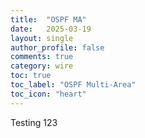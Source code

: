 ```yaml
---
title:  "OSPF MA"
date:   2025-03-19
layout: single
author_profile: false
comments: true
category: wire
toc: true
toc_label: "OSPF Multi-Area"
toc_icon: "heart"
---
```


Testing 123
